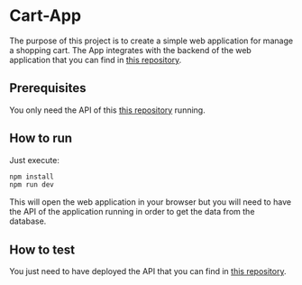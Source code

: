 # Cart-App

The purpose of this project is to create a simple web application for manage a shopping cart. The App integrates with the backend of the web application that you can find in [this repository](https://github.com/adlopp/cart-api).

## Prerequisites 

You only need the API of this [this repository](https://github.com/adlopp/cart-api) running.


## How to run

Just execute:

``` bash
npm install
npm run dev
```

This will open the web application in your browser but you will need to have the API of the application running in order to get the data from the database.

## How to test

You just need to have deployed the API that you can find in [this repository](https://github.com/adlopp/cart-api).

